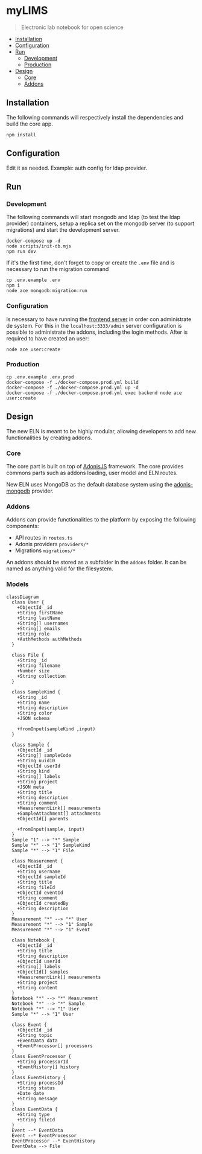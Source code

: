 # myLIMS

> Electronic lab notebook for open science

- [Installation](#installation)
- [Configuration](#configuration)
- [Run](#run)
  - [Development](#development)
  - [Production](#production)
- [Design](#design)
  - [Core](#core)
  - [Addons](#addons)

## Installation

The following commands will respectively install the dependencies and build the core app.

```shell
npm install
```

## Configuration

Edit it as needed. Example: auth config for ldap provider.

## Run

### Development

The following commands will start mongodb and ldap (to test the ldap provider) containers, setup a replica set on the mongodb server (to support migrations) and start the development server.

```shell
docker-compose up -d
node scripts/init-db.mjs
npm run dev
```

If it's the first time, don't forget to copy or create the `.env` file and is necessary to run the migration command

```shell
cp .env.example .env
npm i
node ace mongodb:migration:run
```

### Configuration

Is necessary to have running the [frontend server](./front/README.md#installation) in order con administrate de system. For this in the `localhost:3333/admin` server configuration is possible to administrate the addons, including the login methods. After is required to have created an user:

```shell
node ace user:create
```

### Production

```shell
cp .env.example .env.prod
docker-compose -f ./docker-compose.prod.yml build
docker-compose -f ./docker-compose.prod.yml up -d
docker-compose -f ./docker-compose.prod.yml exec backend node ace user:create
```

## Design

The new ELN is meant to be highly modular, allowing developers to add new functionalities by creating addons.

### Core

The core part is built on top of [AdonisJS](//preview.adonisjs.com/) framework. The core provides commons parts such as addons loading, user model and ELN routes.

New ELN uses MongoDB as the default database system using the [adonis-mongodb](https://github.com/zakodium/adonis-mongodb) provider.

### Addons

Addons can provide functionalities to the platform by exposing the following components:

- API routes in `routes.ts`
- Adonis providers `providers/*`
- Migrations `migrations/*`

An addons should be stored as a subfolder in the `addons` folder. It can be named as anything valid for the filesystem.

### Models

```mermaid
classDiagram
  class User {
    +ObjectId _id
    +String firstName
    +String lastName
    +String[] usernames
    +String[] emails
    +String role
    +AuthMethods authMethods
  }

  class File {
    +String _id
    +String filename
    +Number size
    +String collection
  }

  class SampleKind {
    +String _id
    +String name
    +String description
    +String color
    +JSON schema

    +fromInput(sampleKind ,input)
  }

  class Sample {
    +ObjectId _id
    +String[] sampleCode
    +String uuid10
    +ObjectId userId
    +String kind
    +String[] labels
    +String project
    +JSON meta
    +String title
    +String description
    +String comment
    +MeasurementLink[] measurements
    +SampleAttachment[] attachments
    +ObjectId[] parents

    +fromInput(sample, input)
  }
  Sample "1" --> "*" Sample
  Sample "*" --> "1" SampleKind
  Sample "*" --> "1" File

  class Measurement {
    +ObjectId _id
    +String username
    +ObjectId sampleId
    +String title
    +String fileId
    +ObjectId eventId
    +String comment
    +ObjectId createdBy
    +String description
  }
  Measurement "*" --> "*" User
  Measurement "*" --> "1" Sample
  Measurement "*" --> "1" Event

  class Notebook {
    +ObjectId _id
    +String title
    +String description
    +ObjectId userId
    +String[] labels
    +ObjectId[] samples
    +MeasurementLink[] measurements
    +String project
    +String content
  }
  Notebook "*" --> "*" Measurement
  Notebook "*" --> "*" Sample
  Notebook "*" --> "1" User
  Sample "*" --> "1" User

  class Event {
    +ObjectId _id
    +String topic
    +EventData data
    +EventProcessor[] processors
  }
  class EventProcessor {
    +String processorId
    +EventHistory[] history
  }
  class EventHistory {
    +String processId
    +String status
    +Date date
    +String message
  }
  class EventData {
    +String type
    +String fileId
  }
  Event --* EventData
  Event --* EventProcessor
  EventProcessor --* EventHistory
  EventData --> File
```
